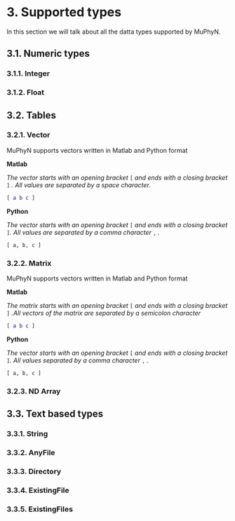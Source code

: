 # 3. Supported types

In this section we will talk about all the datta types supported by MuPhyN.

## 3.1. Numeric types

### 3.1.1. Integer

### 3.1.2. Float

## 3.2. Tables

### 3.2.1. Vector
MuPhyN supports vectors written in Matlab and Python format

**Matlab**

*The vector starts with an opening bracket* `[` *and ends with a closing bracket* `]` *. All values are separated by a space character.*

```matlab
[ a b c ]
```

**Python**

*The vector starts with an opening bracket* `[` *and ends with a closing bracket* `]`*. All values are separated by a comma character* `,` *.*

```python
[ a, b, c ]
```

### 3.2.2. Matrix
MuPhyN supports vectors written in Matlab and Python format

**Matlab**

*The matrix starts with an opening bracket* `[` *and ends with a closing bracket* `]` *.All vectors of the matrix are separated by a semicolon character*

```matlab
[ a b c ]
```

**Python**

*The vector starts with an opening bracket* `[` *and ends with a closing bracket* `]`*. All values separated by a comma character* `,` *.*

```python
[ a, b, c ]
```

### 3.2.3. ND Array

## 3.3. Text based types

### 3.3.1. String

### 3.3.2. AnyFile

### 3.3.3. Directory

### 3.3.4. ExistingFile

### 3.3.5. ExistingFiles